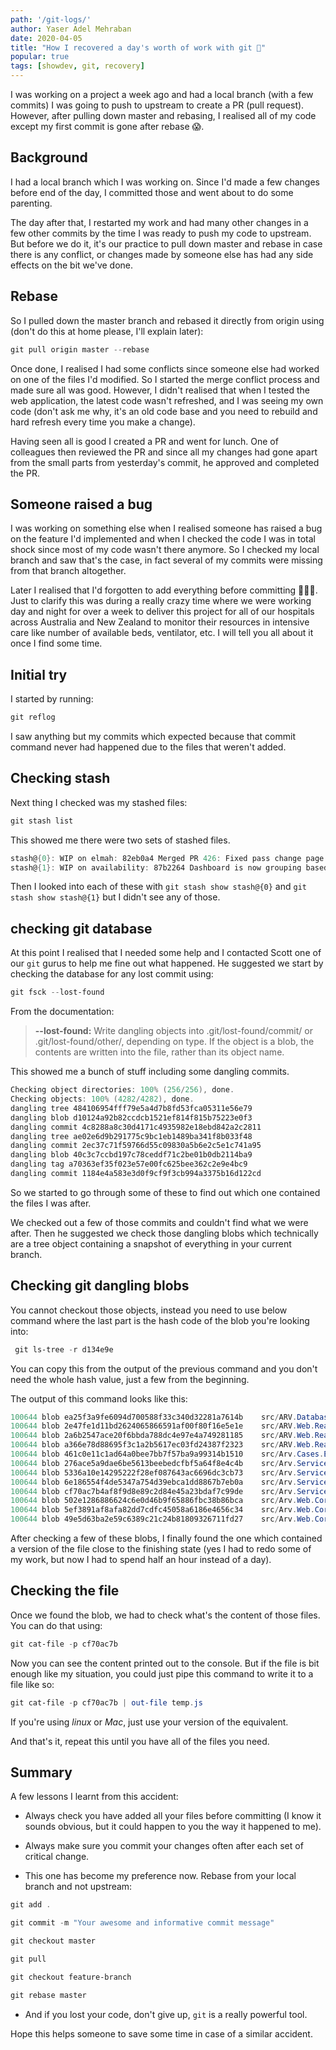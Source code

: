 ```yaml
---
path: '/git-logs/'
author: Yaser Adel Mehraban
date: 2020-04-05
title: "How I recovered a day's worth of work with git 🏥"
popular: true
tags: [showdev, git, recovery]
---
```

 
I was working on a project a week ago and had a local branch (with a few commits) I was going to push to upstream to create a PR (pull request). However, after pulling down master and rebasing, I realised all of my code except my first commit is gone after rebase 😱.

<!--more-->

## Background

I had a local branch which I was working on. Since I'd made a few changes before end of the day, I committed those and went about to do some parenting.

The day after that, I restarted my work and had many other changes in a few other commits by the time I was ready to push my code to upstream. But before we do it, it's our practice to pull down master and rebase in case there is any conflict, or changes made by someone else has had any side effects on the bit we've done.

## Rebase

So I pulled down the master branch and rebased it directly from origin using (don't do this at home please, I'll explain later):

```powershell
git pull origin master --rebase
```

Once done, I realised I had some conflicts since someone else had worked on one of the files I'd modified. So I started the merge conflict process and made sure all was good. However, I didn't realised that when I tested the web application, the latest code wasn't refreshed, and I was seeing my own code (don't ask me why, it's an old code base and you need to rebuild and hard refresh every time you make a change).

Having seen all is good I created a PR and went for lunch. One of colleagues then reviewed the PR and since all my changes had gone apart from the small parts from yesterday's commit, he approved and completed the PR.

## Someone raised a bug

I was working on something else when I realised someone has raised a bug on the feature I'd implemented and when I checked the code I was in total shock since most of my code wasn't there anymore. So I checked my local branch and saw that's the case, in fact several of my commits were missing from that branch altogether. 

Later I realised that I'd forgotten to add everything before committing 🤦🏽‍♂️. Just to clarify this was during a really crazy time where we were working day and night for over a week to deliver this project for all of our hospitals across Australia and New Zealand to monitor their resources in intensive care like number of available beds, ventilator, etc. I will tell you all about it once I find some time.

## Initial try

I started by running:

```powershell
git reflog
```

I saw anything but my commits which expected because that commit command never had happened due to the files that weren't added.

## Checking stash

Next thing I checked was my stashed files:

```powershell
git stash list
```

This showed me there were two sets of stashed files.

```powershell
stash@{0}: WIP on elmah: 82eb0a4 Merged PR 426: Fixed pass change page
stash@{1}: WIP on availability: 87b2264 Dashboard is now grouping based on hospital category, has got a filter and a search box to search for hospitals
```

Then I looked into each of these with `git stash show stash@{0}` and `git stash show stash@{1}` but I didn't see any of those.

## checking git database

At this point I realised that I needed some help and I contacted Scott one of our `git` gurus to help me fine out what happened. He suggested we start by checking the database for any lost commit using:

```powershell
git fsck --lost-found
```

From the documentation:

> **--lost-found:**
Write dangling objects into .git/lost-found/commit/ or .git/lost-found/other/, depending on type. If the object is a blob, the contents are written into the file, rather than its object name.

This showed me a bunch of stuff including some dangling commits.

```powershell
Checking object directories: 100% (256/256), done.
Checking objects: 100% (4282/4282), done.
dangling tree 484106954fff79e5a4d7b8fd53fca05311e56e79
dangling blob d10124a92b82ccdcb1521ef814f815b75223e0f3
dangling commit 4c8288a8c30d4171c4935982e18ebd842a2c2811
dangling tree ae02e6d9b291775c9bc1eb1489ba341f8b033f48
dangling commit 2ec37c71f59766d55c09830a5b6e2c5e1c741a95
dangling blob 40c3c7ccbd197c78ceddf71c2be01b0db2114ba9
dangling tag a70363ef35f023e57e00fc625bee362c2e9e4bc9
dangling commit 1184e4a583e3d0f9cf9f3cb994a3375b16d122cd
```

So we started to go through some of these to find out which one contained the files I was after.

We checked out a few of those commits and couldn't find what we were after. Then he suggested we check those dangling blobs which technically are a tree object containing a snapshot of everything in your current branch.

## Checking git dangling blobs

You cannot checkout those objects, instead you need to use below command where the last part is the hash code of the blob you're looking into:

```powershell
 git ls-tree -r d134e9e
```

You can copy this from the output of the previous command and you don't need the whole hash value, just a few from the beginning.

The output of this command looks like this:

```powershell
100644 blob ea25f3a9fe6094d700588f33c340d32281a7614b    src/ARV.Database/ARV.Database.sqlproj.orig
100644 blob 2e47fe1d11bd2624065866591af00f80f16e5e1e    src/ARV.Web.Reach/Partials/hird/incident.form.campuses.list.html
100644 blob 2a6b2547ace20f6bbda788dc4e97e4a749281185    src/ARV.Web.Reach/Scripts/app/core/filters.js
100644 blob a366e78d88695f3c1a2b5617ec03fd24387f2323    src/ARV.Web.Reach/Scripts/app/hird/incident.form.controller.js
100644 blob 461c0e11c1ad64a0bee7bb7f57ba9a99314b1510    src/Arv.Cases.External/App_Data/Arv.Cases.External.XML
100644 blob 276ace5a9dae6be5613beebedcfbf5a64f8e4c4b    src/Arv.Services/Dtos/ReferenceDataDto.cs.orig
100644 blob 5336a10e14295222f28ef087643ac6696dc3cb73    src/Arv.Services/Reach/IIncidents.cs
100644 blob 6e186554f4de5347a754d39ebca1dd8867b7eb0a    src/Arv.Services/Reach/Incidents.cs
100644 blob cf70ac7b4af8f9d8e89c2d84e45a23bdaf7c99de    src/Arv.Services/ReferenceData.cs.orig
100644 blob 502e1286886624c6e0d46b9f65886fbc38b86bca    src/Arv.Web.Core/Controllers/Reach/IncidentController.cs
100644 blob 5ef3891af8afa82dd7cdfc45058a6186e4656c34    src/Arv.Web.Core/Controllers/ReferenceController.cs
100644 blob 49e5d63ba2e59c6389c21c24b81809326711fd27    src/Arv.Web.Core/Controllers/ReferenceController.cs.orig
```

After checking a few of these blobs, I finally found the one which contained a version of the file close to the finishing state (yes I had to redo some of my work, but now I had to spend half an hour instead of a day).

## Checking the file

Once we found the blob, we had to check what's the content of those files. You can do that using:

```powershell
git cat-file -p cf70ac7b
```

Now you can see the content printed out to the console. But if the file is bit enough like my situation, you could just pipe this command to write it to a file like so:

```powershell
git cat-file -p cf70ac7b | out-file temp.js
```

If you're using _linux_ or _Mac_, just use your version of the equivalent.

And that's it, repeat this until you have all of the files you need.

## Summary

A few lessons I learnt from this accident:

* Always check you have added all your files before committing (I know it sounds obvious, but it could happen to you the way it happened to me).
* Always make sure you commit your changes often after each set of critical change.

* This one has become my preference now. Rebase from your local branch and not upstream:

```powershell
git add .

git commit -m "Your awesome and informative commit message"

git checkout master

git pull

git checkout feature-branch

git rebase master
```

* And if you lost your code, don't give up, `git` is a really powerful tool.

Hope this helps someone to save some time in case of a similar accident.